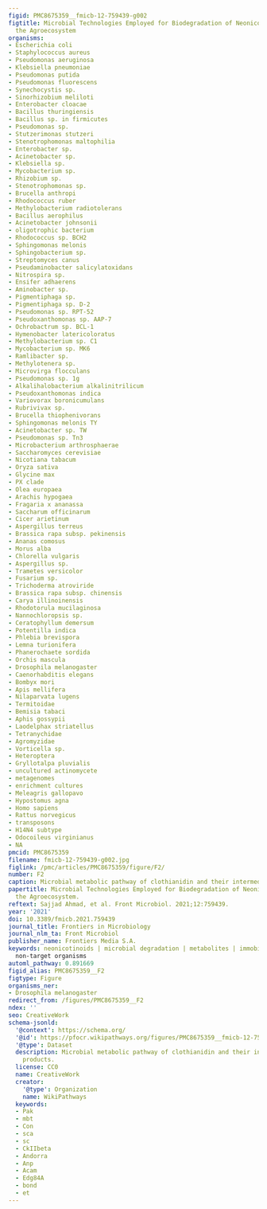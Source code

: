 ```yaml
---
figid: PMC8675359__fmicb-12-759439-g002
figtitle: Microbial Technologies Employed for Biodegradation of Neonicotinoids in
  the Agroecosystem
organisms:
- Escherichia coli
- Staphylococcus aureus
- Pseudomonas aeruginosa
- Klebsiella pneumoniae
- Pseudomonas putida
- Pseudomonas fluorescens
- Synechocystis sp.
- Sinorhizobium meliloti
- Enterobacter cloacae
- Bacillus thuringiensis
- Bacillus sp. in firmicutes
- Pseudomonas sp.
- Stutzerimonas stutzeri
- Stenotrophomonas maltophilia
- Enterobacter sp.
- Acinetobacter sp.
- Klebsiella sp.
- Mycobacterium sp.
- Rhizobium sp.
- Stenotrophomonas sp.
- Brucella anthropi
- Rhodococcus ruber
- Methylobacterium radiotolerans
- Bacillus aerophilus
- Acinetobacter johnsonii
- oligotrophic bacterium
- Rhodococcus sp. BCH2
- Sphingomonas melonis
- Sphingobacterium sp.
- Streptomyces canus
- Pseudaminobacter salicylatoxidans
- Nitrospira sp.
- Ensifer adhaerens
- Aminobacter sp.
- Pigmentiphaga sp.
- Pigmentiphaga sp. D-2
- Pseudomonas sp. RPT-52
- Pseudoxanthomonas sp. AAP-7
- Ochrobactrum sp. BCL-1
- Hymenobacter latericoloratus
- Methylobacterium sp. C1
- Mycobacterium sp. MK6
- Ramlibacter sp.
- Methylotenera sp.
- Microvirga flocculans
- Pseudomonas sp. 1g
- Alkalihalobacterium alkalinitrilicum
- Pseudoxanthomonas indica
- Variovorax boronicumulans
- Rubrivivax sp.
- Brucella thiophenivorans
- Sphingomonas melonis TY
- Acinetobacter sp. TW
- Pseudomonas sp. Tn3
- Microbacterium arthrosphaerae
- Saccharomyces cerevisiae
- Nicotiana tabacum
- Oryza sativa
- Glycine max
- PX clade
- Olea europaea
- Arachis hypogaea
- Fragaria x ananassa
- Saccharum officinarum
- Cicer arietinum
- Aspergillus terreus
- Brassica rapa subsp. pekinensis
- Ananas comosus
- Morus alba
- Chlorella vulgaris
- Aspergillus sp.
- Trametes versicolor
- Fusarium sp.
- Trichoderma atroviride
- Brassica rapa subsp. chinensis
- Carya illinoinensis
- Rhodotorula mucilaginosa
- Nannochloropsis sp.
- Ceratophyllum demersum
- Potentilla indica
- Phlebia brevispora
- Lemna turionifera
- Phanerochaete sordida
- Orchis mascula
- Drosophila melanogaster
- Caenorhabditis elegans
- Bombyx mori
- Apis mellifera
- Nilaparvata lugens
- Termitoidae
- Bemisia tabaci
- Aphis gossypii
- Laodelphax striatellus
- Tetranychidae
- Agromyzidae
- Vorticella sp.
- Heteroptera
- Gryllotalpa pluvialis
- uncultured actinomycete
- metagenomes
- enrichment cultures
- Meleagris gallopavo
- Hypostomus agna
- Homo sapiens
- Rattus norvegicus
- transposons
- H14N4 subtype
- Odocoileus virginianus
- NA
pmcid: PMC8675359
filename: fmicb-12-759439-g002.jpg
figlink: /pmc/articles/PMC8675359/figure/F2/
number: F2
caption: Microbial metabolic pathway of clothianidin and their intermediate products.
papertitle: Microbial Technologies Employed for Biodegradation of Neonicotinoids in
  the Agroecosystem.
reftext: Sajjad Ahmad, et al. Front Microbiol. 2021;12:759439.
year: '2021'
doi: 10.3389/fmicb.2021.759439
journal_title: Frontiers in Microbiology
journal_nlm_ta: Front Microbiol
publisher_name: Frontiers Media S.A.
keywords: neonicotinoids | microbial degradation | metabolites | immobilization |
  non-target organisms
automl_pathway: 0.891669
figid_alias: PMC8675359__F2
figtype: Figure
organisms_ner:
- Drosophila melanogaster
redirect_from: /figures/PMC8675359__F2
ndex: ''
seo: CreativeWork
schema-jsonld:
  '@context': https://schema.org/
  '@id': https://pfocr.wikipathways.org/figures/PMC8675359__fmicb-12-759439-g002.html
  '@type': Dataset
  description: Microbial metabolic pathway of clothianidin and their intermediate
    products.
  license: CC0
  name: CreativeWork
  creator:
    '@type': Organization
    name: WikiPathways
  keywords:
  - Pak
  - mbt
  - Con
  - sca
  - sc
  - CkIIbeta
  - Andorra
  - Anp
  - Acam
  - Edg84A
  - bond
  - et
---
```

